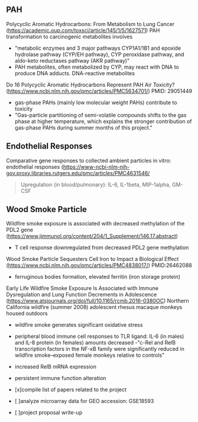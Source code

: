 **PAH**
---
Polycyclic Aromatic Hydrocarbons: From Metabolism to Lung Cancer (https://academic.oup.com/toxsci/article/145/1/5/1627571)
PAH transformation to carcinogenic metabolites involves 
- "metabolic enzymes and 3 major pathways CYP1A1/1B1 and epoxide hydrolase pathway (CYP/EH pathway), CYP peroxidase pathway, and aldo-keto reductases pathway (AKR pathway)"
- PAH metabolites, often metabolized by CYP, may react with DNA to produce DNA adducts. 
DNA-reactive metabolites

Do 16 Polycyclic Aromatic Hydrocarbons Represent PAH Air Toxicity? (https://www.ncbi.nlm.nih.gov/pmc/articles/PMC5634701/)
PMID: 29051449
- gas-phase PAHs (mainly low molecular weight PAHs) contribute to toxicity
- "Gas-particle partitioning of semi-volatile compounds shifts to the gas phase at higher temperature, which explains the stronger contribution of gas-phase PAHs during summer months of this project."

**Endothelial Responses**
---
Comparative gene responses to collected ambient particles in vitro: endothelial responses (https://www-ncbi-nlm-nih-gov.proxy.libraries.rutgers.edu/pmc/articles/PMC4631546/
>Upregulation (in blood/pulmonary): IL-6, IL-1beta, MIP-1alpha, GM-CSF 

**Wood Smoke Particle**
---
Wildfire smoke exposure is associated with decreased methylation of the PDL2 gene (https://www.jimmunol.org/content/204/1_Supplement/146.17.abstract)
- T cell response downregulated from decreased PDL2 gene methylation

Wood Smoke Particle Sequesters Cell Iron to Impact a Biological Effect (https://www.ncbi.nlm.nih.gov/pmc/articles/PMC4838017/) 
PMID:26462088
- ferruginous bodies formation, elevated ferritin (iron storage protein)

Early Life Wildfire Smoke Exposure Is Associated with Immune Dysregulation and Lung Function Decrements in Adolescence (https://www.atsjournals.org/doi/full/10.1165/rcmb.2016-0380OC)
Northern California wildfire (summer 2008) adolescent rhesus macaque monkeys housed outdoors
- wildfire smoke generates significant oxidative stress
- peripheral blood immune cell responses to TLR ligand: IL-6 (in males) and IL-8 protein (in females) amounts decreased
-"c-Rel and RelB transcription factors in the NF-κB family were significantly reduced in wildfire smoke–exposed female monkeys relative to controls"
- increased RelB mRNA expression
- persistent immune function alteration


- [x]compile list of papers related to the project
- [ ]analyze microarray data for GEO accession: GSE18593
- [ ]project proposal write-up
